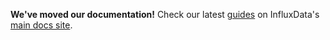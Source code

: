 **We've moved our documentation!** Check our latest [guides](https://docs.influxdata.com/chronograf/latest/guides/) on InfluxData's [main docs site](https://docs.influxdata.com/chronograf/latest/).
